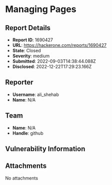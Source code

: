 # Managing Pages 

## Report Details
- **Report ID**: 1690427
- **URL**: https://hackerone.com/reports/1690427
- **State**: Closed
- **Severity**: medium
- **Submitted**: 2022-09-03T14:38:44.088Z
- **Disclosed**: 2022-12-22T17:29:23.166Z

## Reporter
- **Username**: ali_shehab
- **Name**: N/A

## Team
- **Name**: N/A
- **Handle**: github

## Vulnerability Information


## Attachments
No attachments
